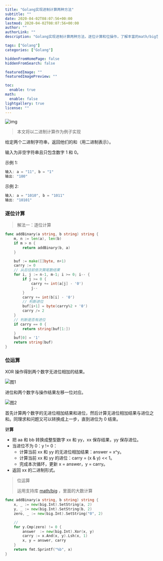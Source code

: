 ```yaml
---
title: "Golang实现进制计算两种方法"
subtitle: ""
date: 2020-04-02T08:07:56+00:00
lastmod: 2020-04-02T08:07:56+00:00
author: ""
authorLink: ""
description: "Golang实现进制计算两种方法，逐位计算和位操作，了解丰富的math/big包"

tags: ["Golang"]
categories: ["Golang"]

hiddenFromHomePage: false
hiddenFromSearch: false

featuredImage: ""
featuredImagePreview: ""

toc:
  enable: true
math:
  enable: false
lightgallery: true
license: ""
---
```

<!--more-->

![img](https://pic.yqqy.top/blog/20200406234011.png?imageMogr2/format/webp/interlace/1)

> 本文将以二进制计算作为例子实现

给定两个二进制字符串，返回他们的和（用二进制表示）。

输入为非空字符串且只包含数字 1 和 0。

示例 1:

```go
输入: a = "11", b = "1"
输出: "100"
```

示例 2:

```go
输入: a = "1010", b = "1011"
输出: "10101"
```

### 逐位计算

> 解法一：逐位计算

```go
func addBinary(a string, b string) string {
	m, n := len(a), len(b)
	if m > n {
		return addBinary(b, a)
	}

	buf := make([]byte, n+1)
	carry := 0
    // 从后往前依次算尾数结果
	for i, j := n-1, m-1; i >= 0; i-- {
		if j >= 0 {
			carry += int(a[j] - '0')
			j--
		}
		carry += int(b[i] - '0')
        // 判断进位
		buf[i+1] = byte(carry%2 + '0')
		carry /= 2
	}
    // 判断是否有进位
	if carry == 0 {
		return string(buf[1:])
	}
	buf[0] = '1'
	return string(buf)
}
```

### 位运算

XOR 操作得到两个数字无进位相加的结果。

![](https://pic.yqqy.top/blog/20200402161845.png?imageMogr2/format/webp/interlace/1 "图1")

进位和两个数字与操作结果左移一位对应。

![](https://pic.yqqy.top/blog/20200402161907.png?imageMogr2/format/webp/interlace/1 "图2")

首先计算两个数字的无进位相加结果和进位，然后计算无进位相加结果与进位之和。同理求和问题又可以转换成上一步，直到进位为 0 结束。

**计算**

- 把 aa 和 bb 转换成整型数字 xx 和 yy，xx 保存结果，yy 保存进位。
- 当进位不为 0：y != 0：
  - 计算当前 xx 和 yy 的无进位相加结果：answer = x^y。
  - 计算当前 xx 和 yy 的进位：carry = (x & y) << 1。
  - 完成本次循环，更新 x = answer，y = carry。
- 返回 xx 的二进制形式。

> 位运算
>
> 运用支持库 [math/big](https://golang.org/pkg/math/big/) ，里面的大数计算

```go
func addBinary(a string, b string) string {
	x, _ := new(big.Int).SetString(a, 2)
	y, _ := new(big.Int).SetString(b, 2)
	zero, _ := new(big.Int).SetString("0", 2)

    // 
	for y.Cmp(zero) != 0 {
		answer  := new(big.Int).Xor(x, y)
		carry := x.And(x, y).Lsh(x, 1)
		x, y = answer, carry
	}
	return fmt.Sprintf("%b", x)
}
```

